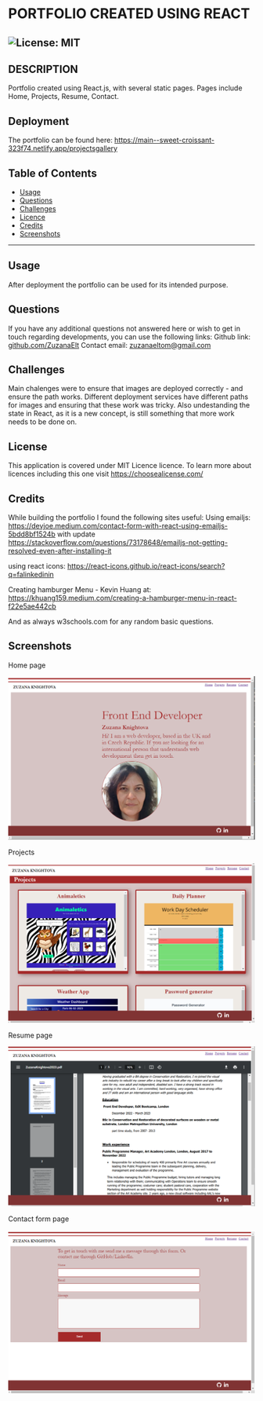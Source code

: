      
# PORTFOLIO CREATED USING REACT   

![License: MIT](https://img.shields.io/badge/License-MIT-yellow.svg)
-----   
        
## DESCRIPTION
Portfolio created using React.js, with several static pages.
Pages include Home, Projects, Resume, Contact.

## Deployment

  The portfolio can be found here:
  https://main--sweet-croissant-323f74.netlify.app/projectsgallery

## Table of Contents

 
 * [Usage](#usage)
 * [Questions](#questions)
 * [Challenges](#challenges)
 * [Licence](#licence)
 * [Credits](#credits)
 * [Screenshots](#screenshots)


-----

## Usage
  After deployment the portfolio can be used for its intended purpose.


  
## Questions
If you have any additional questions not answered here or wish to get in touch regarding developments, you can use the following links:
Github link: [github.com/ZuzanaElt](https://https://github.com/ZuzanaElt)
Contact email: zuzanaeltom@gmail.com 

## Challenges
Main chalenges were to ensure that images are deployed correctly - and ensure the path works.
Different deployment services have different paths for images and ensuring that these work was tricky.
Also undestanding the state in React, as it is a new concept, is still something that more work needs to be done on.

## License
This application is covered under MIT Licence licence. 
To learn more about licences including this one visit https://choosealicense.com/

## Credits
While building the portfolio I found the following sites useful:
Using emailjs:
https://devjoe.medium.com/contact-form-with-react-using-emailjs-5bdd8bf1524b
with update
https://stackoverflow.com/questions/73178648/emailjs-not-getting-resolved-even-after-installing-it

using react icons:
https://react-icons.github.io/react-icons/search?q=falinkedinin

Creating hamburger Menu - Kevin Huang at:
https://khuang159.medium.com/creating-a-hamburger-menu-in-react-f22e5ae442cb

And as always w3schools.com for any random basic questions.
## Screenshots

Home page

![Home page](src/assets/images/Home%20page.png)

Projects

![Projects page](src/assets/images/projects%20page.png)

Resume page

![Resume](src/assets/images/resume%20page.png)

Contact form page

![contact form page](src/assets/images/contact%20form.png)